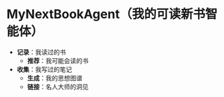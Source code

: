 # MyNextBookAgent（我的可读新书智能体）

- **记录**：我读过的书
  - **推荐**：我可能会读的书
- **收集**：我写过的笔记
  - **生成**：我的思想图谱
  - **链接**：名人大师的洞见

